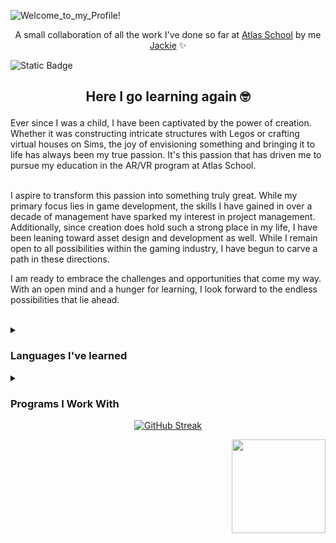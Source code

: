 ![Welcome_to_my_Profile!](https://github.com/Srixx24/Srixx24/assets/144152489/3008c157-ccb1-4f00-91f9-abbca4a06bde)

<p align="center">
A small collaboration of all the work I've done so far at <a href="https://www.atlasschool.com/">Atlas School</a> by me <a href="https://github.com/Srixx24/">Jackie</a> ✨
</p>

![Static Badge](https://img.shields.io/badge/Queers%20Ruling-Code%20Space-purple?style=string&logoColor=purple) 

<h2><p align="center">
Here I go learning again 🤓
</p></h2>
Ever since I was a child, I have been captivated by the power of creation. Whether it was constructing intricate structures with Legos or crafting virtual houses on Sims, the joy of envisioning something and bringing it to life has always been my true passion. It's this passion that has driven me to pursue my education in the AR/VR program at Atlas School. 
<br>
<br>

I aspire to transform this passion into something truly great. While my primary focus lies in game development, the skills I have gained in over a decade of management have sparked my interest in project management. Additionally, since creation does hold such a strong place in my life, I have been leaning toward asset design and development as well. While I remain open to all possibilities within the gaming industry, I have begun to carve a path in these directions.

I am ready to embrace the challenges and opportunities that come my way. With an open mind and a hunger for learning, I look forward to the endless possibilities that lie ahead. 


<br>

<details>
<summary><h3>Languages I've learned</h3></summary>
<ul><li>C</li>
<li>Python</li>
<li>C#</li>
<li>Javascript</li>
<li>HTML</li>
<li>CSS</li>
<li>Markdown</li>
</ul></details>


<details>
<summary><h3>Programs I Work With</h3></summary>
<ul><li>How to use Unity and all its functionality</li>
<li>How to create 3D models with Blender </li>
<li>VR applications and worlds</li>
<li>Docker - management of applications within lightweight, isolated containers.</li>
<li>VS code - a source code editor that has given me an efficient coding experience.</li>
</ul></details>



<div align="center">
  <a href="https://git.io/streak-stats"><img src="https://github-readme-streak-stats.herokuapp.com?user=Srixx24&theme=monokai&border_radius=6&date_format=M%20j%5B%2C%20Y%5D" alt="GitHub Streak" /></a>
</div>




<p align="right">
  <img width="150" src="https://github.com/Srixx24/Srixx24/assets/144152489/6093b9ef-6cd0-4b18-a0db-d9b152892d29">
</p>

<!---
Srixx24/Srixx24 is a ✨ special ✨ repository because its `README.md` (this file) appears on your GitHub profile.
You can click the Preview link to take a look at your changes.
--->

